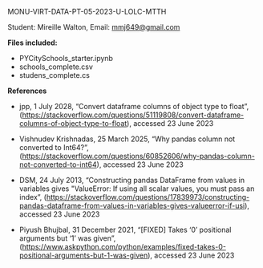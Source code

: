 MONU-VIRT-DATA-PT-05-2023-U-LOLC-MTTH

Student: Mireille Walton, Email: mmj649@gmail.com

**Files included:**

- PYCitySchools_starter.ipynb
- schools_complete.csv
- studens_complete.cs

**References**

- jpp, 1 July 2028, “Convert dataframe columns of object type to float”, (https://stackoverflow.com/questions/51119808/convert-dataframe-columns-of-object-type-to-float), accessed 23 June 2023

- Vishnudev Krishnadas, 25 March 2025, “Why pandas column not converted to Int64?”, (https://stackoverflow.com/questions/60852606/why-pandas-column-not-converted-to-int64), accessed 23 June 2023

- DSM, 24 July 2013, “Constructing pandas DataFrame from values in variables gives "ValueError: If using all scalar values, you must pass an index”, (https://stackoverflow.com/questions/17839973/constructing-pandas-dataframe-from-values-in-variables-gives-valueerror-if-usi), accessed 23 June 2023

- Piyush Bhujbal, 31 December 2021, “[FIXED] Takes ‘0’ positional arguments but ‘1’ was given”, (https://www.askpython.com/python/examples/fixed-takes-0-positional-arguments-but-1-was-given), accessed 23 June 2023
